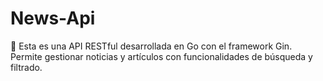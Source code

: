 # News-Api
🚀 Esta es una API RESTful desarrollada en Go con el framework Gin. Permite gestionar noticias y artículos con funcionalidades de búsqueda y filtrado.
